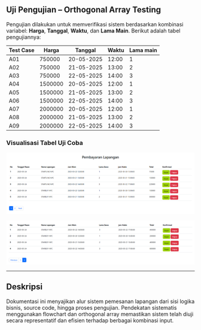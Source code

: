 ## Uji Pengujian – Orthogonal Array Testing

Pengujian dilakukan untuk memverifikasi sistem berdasarkan kombinasi variabel: **Harga**, **Tanggal**, **Waktu**, dan **Lama Main**. Berikut adalah tabel pengujiannya:

| **Test Case** | **Harga** | **Tanggal**   | **Waktu** | **Lama main** |
|---------------|-----------|----------------|-----------|----------------|
| A01           | 750000    | 20-05-2025     | 12:00     | 1              |
| A02           | 750000    | 21-05-2025     | 13:00     | 2              |
| A03           | 750000    | 22-05-2025     | 14:00     | 3              |
| A04           | 1500000   | 20-05-2025     | 12:00     | 1              |
| A05           | 1500000   | 21-05-2025     | 13:00     | 2              |
| A06           | 1500000   | 22-05-2025     | 14:00     | 3              |
| A07           | 2000000   | 20-05-2025     | 12:00     | 1              |
| A08           | 2000000   | 21-05-2025     | 13:00     | 2              |
| A09           | 2000000   | 22-05-2025     | 14:00     | 3              |

### Visualisasi Tabel Uji Coba

![Orthogonal Array Testing 1](ortogonal%20array%20testing%201.png)

![Orthogonal Array Testing 2](ortogonal%20array%20testing%202.png)

---

## Deskripsi

Dokumentasi ini menyajikan alur sistem pemesanan lapangan dari sisi logika bisnis, source code, hingga proses pengujian. Pendekatan sistematis menggunakan flowchart dan orthogonal array memastikan sistem telah diuji secara representatif dan efisien terhadap berbagai kombinasi input.
